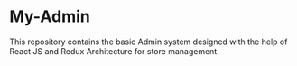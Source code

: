 # My-Admin
This repository contains the basic Admin system designed with the help of React JS and Redux Architecture for store management.
